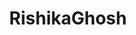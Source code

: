 ---
title: RishikaGhosh
github: https://github.com/RishikaGhosh
mode: dark
transition: 1s
score: 51.8
archetype:
- Badges | Tags | Icons
---